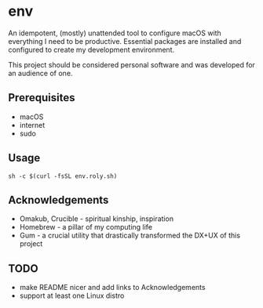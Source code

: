 # env

An idempotent, (mostly) unattended tool to configure macOS with everything I need to be productive. Essential packages are installed and configured to create my development environment.

This project should be considered personal software and was developed for an audience of one.

## Prerequisites

- macOS
- internet
- sudo

## Usage

`sh -c $(curl -fsSL env.roly.sh)`

## Acknowledgements

- Omakub, Crucible - spiritual kinship, inspiration
- Homebrew - a pillar of my computing life
- Gum - a crucial utility that drastically transformed the DX+UX of this project

## TODO

- make README nicer and add links to Acknowledgements
- support at least one Linux distro
